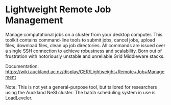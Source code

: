 Lightweight Remote Job Management
===

Manage computational jobs on a cluster from your desktop computer.
This toolkit contains command-line tools to submit jobs, cancel jobs, upload files, download files, clean up job directories.
All commands are issued over a single SSH connection to achieve robustness and scalability.
Born out of frustration with notoriously unstable and unreliable Grid Middleware stacks.

Documentation:
https://wiki.auckland.ac.nz/display/CER/Lightweight+Remote+Job+Management

Note:
This is not yet a general-purpose tool, but tailored for researchers using the Auckland NeSI cluster.
The batch scheduling system in use is LoadLeveler.
